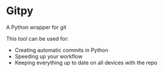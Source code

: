 # Gitpy
 A Python wrapper for git

This tool can be used for:
* Creating automatic commits in Python
* Speeding up your workflow
* Keeping everything up to date on all devices with the repo